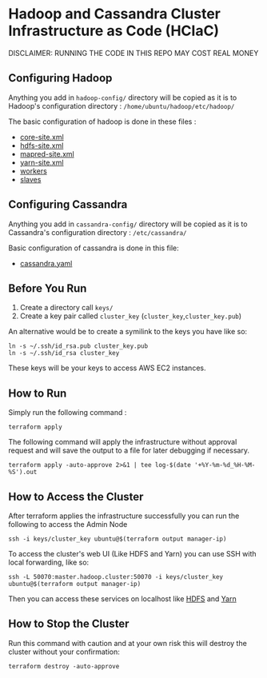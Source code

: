# Hadoop and Cassandra Cluster Infrastructure as Code (HCIaC)

DISCLAIMER:
RUNNING THE CODE IN THIS REPO MAY COST REAL MONEY

## Configuring Hadoop
Anything you add in `hadoop-config/` directory will be copied as it is to Hadoop's configuration directory : `/home/ubuntu/hadoop/etc/hadoop/` 

The basic configuration of hadoop is done in these files :

* [core-site.xml](hadoop-config/core-site.xml)
* [hdfs-site.xml](hadoop-config/hdfs-site.xml)
* [mapred-site.xml](hadoop-config/mapred-site.xml)
* [yarn-site.xml](hadoop-config/yarn-site.xml)
* [workers](hadoop-config/workers)
* [slaves](hadoop-config/slaves)

## Configuring Cassandra
Anything you add in `cassandra-config/` directory will be copied as it is to Cassandra's configuration directory : `/etc/cassandra/` 

Basic configuration of cassandra is done in this file:
* [cassandra.yaml](cassandra-config/cassandra.yaml)

## Before You Run

1. Create a directory call `keys/`
2. Create a key pair called `cluster_key` (`cluster_key`,`cluster_key.pub`)

An alternative would be to create a symilink to the keys you have like so:
```shell script
ln -s ~/.ssh/id_rsa.pub cluster_key.pub
ln -s ~/.ssh/id_rsa cluster_key
```

These keys will be your keys to access AWS EC2 instances.

## How to Run

Simply run the following command :
```shell script
terraform apply
```

The following command will apply the infrastructure without approval request and will save the output to a file for later debugging if necessary.
```shell script
terraform apply -auto-approve 2>&1 | tee log-$(date '+%Y-%m-%d_%H-%M-%S').out
```


## How to Access the Cluster

After terraform applies the infrastructure successfully you can run the following to access the Admin Node

```shell script
ssh -i keys/cluster_key ubuntu@$(terraform output manager-ip)
``` 

To access the cluster's web UI (Like HDFS and Yarn) you can use SSH with local forwarding, like so:
```shell script
ssh -L 50070:master.hadoop.cluster:50070 -i keys/cluster_key ubuntu@$(terraform output manager-ip)
``` 
Then you can access these services on localhost like [HDFS](http://localhost:50070/) and [Yarn](http://localhost:8088/)

## How to Stop the Cluster

Run this command with caution and at your own risk this will destroy the cluster without your confirmation:
```shell script
terraform destroy -auto-approve
```
